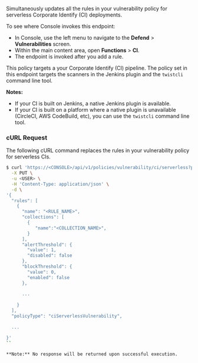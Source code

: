 Simultaneously updates all the rules in your vulnerability policy for serverless Corporate Identify (CI) deployments. 

To see where Console invokes this endpoint:

* In Console, use the left menu to navigate to the **Defend** > **Vulnerabilities** screen.
* Within the main content area, open **Functions** > **CI**.
* The endpoint is invoked after you add a rule.

This policy targets a your Corporate Identify (CI) pipeline. The policy set in this endpoint targets the scanners in the Jenkins plugin and the `twistcli` command line tool.

**Notes:**

* If your CI is built on Jenkins, a native Jenkins plugin is available.
* If your CI is built on a platform where a native plugin is unavailable (CircleCI, AWS CodeBuild, etc), you can use the `twistcli` command line tool.

### cURL Request

The following cURL command replaces the rules in your vulnerability policy for serverless CIs.

```bash
$ curl 'https://<CONSOLE>/api/v1/policies/vulnerability/ci/serverless?project=<PROJECT>' \
  -X PUT \
  -u <USER> \
  -H 'Content-Type: application/json' \
  -d \
'{
  "rules": [
    {
      "name": "<RULE_NAME>",
      "collections": [
        {
           "name":"<COLLECTION_NAME>",
        }
      ],
      "alertThreshold": {
        "value": 1,
        "disabled": false
      },
      "blockThreshold": {
        "value": 0,
        "enabled": false
      },
      
      ...
      
    }
  ],
  "policyType": "ciServerlessVulnerability",
  
  ...
  
}'
``

**Note:** No response will be returned upon successful execution.
